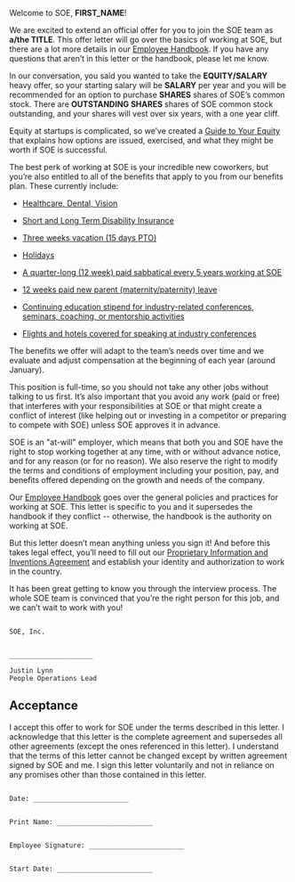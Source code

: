 Welcome to SOE, **FIRST_NAME**!

We are excited to extend an official offer for you to join the SOE team as **a/the TITLE**. This offer letter will go over the basics of working at SOE, but there are a lot more details in our [Employee Handbook](https://github.com/SOE/handbook). If you have any questions that aren’t in this letter or the handbook, please let me know.

In our conversation, you said you wanted to take the **EQUITY/SALARY** heavy offer, so your starting salary will be **SALARY** per year and you will be recommended for an option to purchase **SHARES** shares of SOE’s common stock. There are **OUTSTANDING SHARES** shares of SOE common stock outstanding, and your shares will vest over six years, with a one year cliff.

Equity at startups is complicated, so we’ve created a [Guide to Your Equity](https://github.com/jtylynn/handbook/blob/master/Hiring%20Documents/Guide%20to%20Your%20Equity.md) that explains how options are issued, exercised, and what they might be worth if SOE is successful.

The best perk of working at SOE is your incredible new coworkers, but you’re also entitled to all of the benefits that apply to you from our benefits plan. These currently include:

* [Healthcare, Dental, Vision](https://github.com/jtylynn/handbook/blob/master/Benefits%20and%20Perks/Healthcare%20and%20Disability%20Insurance.md)

* [Short and Long Term Disability Insurance](https://github.com/jtylynn/handbook/blob/master/Benefits%20and%20Perks/Healthcare%20and%20Disability%20Insurance.md)

* [Three weeks vacation (15 days PTO)](https://github.com/jtylynn/handbook/blob/master/Benefits%20and%20Perks/Vacation%20and%20Sick%20Leave.md)

* [Holidays](https://github.com/jtylynn/handbook/blob/master/Benefits%20and%20Perks/Holiday%20List.md)

* [A quarter-long (12 week) paid sabbatical every 5 years working at SOE](https://github.com/jtylynn/handbook/blob/master/Benefits%20and%20Perks/Sabbatical.md)

* [12 weeks paid new parent (maternity/paternity) leave](https://github.com/jtylynn/handbook/blob/master/Benefits%20and%20Perks/New%20Parent%20Leave.md)

* [Continuing education stipend for industry-related conferences, seminars, coaching, or mentorship activities](https://github.com/jtylynn/handbook/blob/master/Benefits%20and%20Perks/Continuing%20Education.md)

* [Flights and hotels covered for speaking at industry conferences](https://github.com/jtylynn/handbook/blob/master/Benefits%20and%20Perks/Continuing%20Education.md)

The benefits we offer will adapt to the team’s needs over time and we evaluate and adjust compensation at the beginning of each year (around January).

This position is full-time, so you should not take any other jobs without talking to us first. It’s also important that you avoid any work (paid or free) that interferes with your responsibilities at SOE or that might create a conflict of interest (like helping out or investing in a competitor or preparing to compete with SOE) unless SOE approves it in advance.

SOE is an "at-will" employer, which means that both you and SOE have the right to stop working together at any time, with or without advance notice, and for any reason (or for no reason). We also reserve the right to modify the terms and conditions of employment including your position, pay, and benefits offered depending on the growth and needs of the company.

Our [Employee Handbook](https://github.com/jtylynn/handbook) goes over the general policies and practices for working at SOE. This letter is specific to you and it supersedes the handbook if they conflict -- otherwise, the handbook is the authority on working at SOE.

But this letter doesn’t mean anything unless you sign it! And before this takes legal effect, you’ll need to fill out our [Proprietary Information and Inventions Agreement](https://github.com/jtylynn/handbook/blob/master/Hiring%20Documents/Employee%20Proprietary%20Information%20and%20Inventions%20Assignment%20Agreement%20(NDA).doc.md) and establish your identity and authorization to work in the country.

It has been great getting to know you through the interview process. The whole SOE team is convinced that you’re the right person for this job, and we can’t wait to work with you!
```

SOE, Inc.


_____________________

Justin Lynn
People Operations Lead
```

## Acceptance

I accept this offer to work for SOE under the terms described in this letter. I acknowledge that this letter is the complete agreement and supersedes all other agreements (except the ones referenced in this letter). I understand that the terms of this letter cannot be changed except by written agreement signed by SOE and me. I sign this letter voluntarily and not in reliance on any promises other than those contained in this letter.

```

Date: ________________________


Print Name: ________________________


Employee Signature: ________________________


Start Date: ________________________

```

